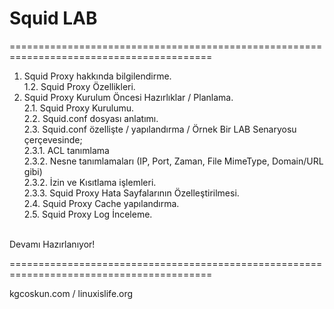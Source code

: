 # Squid LAB
=========================================================================================

1. Squid Proxy hakkında bilgilendirme. </br>
1.2. Squid Proxy Özellikleri.</br>
2. Squid Proxy Kurulum Öncesi Hazırlıklar / Planlama.</br>
2.1. Squid Proxy Kurulumu.</br>
2.2. Squid.conf dosyası anlatımı.</br>
2.3. Squid.conf özellişte / yapılandırma / Örnek Bir LAB Senaryosu çerçevesinde;</br>
2.3.1. ACL tanımlama</br>
2.3.2. Nesne tanımlamaları (IP, Port, Zaman, File MimeType, Domain/URL gibi)</br>
2.3.2. İzin ve Kısıtlama işlemleri.</br>
2.3.3. Squid Proxy Hata Sayfalarının Özelleştirilmesi.</br>
2.4. Squid Proxy Cache yapılandırma.</br>
2.5. Squid Proxy Log İnceleme.</br></br>


Devamı Hazırlanıyor!</br>


=========================================================================================

kgcoskun.com / 
linuxislife.org
